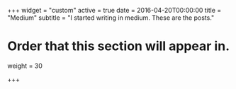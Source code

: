 +++
widget = "custom"
active = true
date = 2016-04-20T00:00:00
title = "Medium"
subtitle = "I started writing in medium. These are the posts."

# Order that this section will appear in.
weight = 30

+++

<div id="medium-widget"></div>
    <script src="https://medium-widget.pixelpoint.io/widget.js"></script>
    <script>MediumWidget.Init({renderTo: '#medium-widget', params: {"resource":"https://medium.com/@melvidoni","postsPerLine":2,"limit":5,"picture":"none","fields":["description","author","claps","publishAt"],"ratio":"landscape"}})</script>
